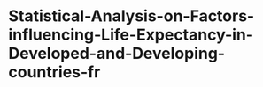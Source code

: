 # Statistical-Analysis-on-Factors-influencing-Life-Expectancy-in-Developed-and-Developing-countries-fr